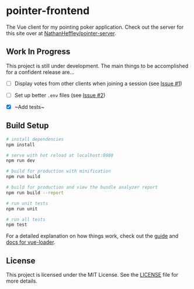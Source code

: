 # pointer-frontend

The Vue client for my pointing poker application. Check out the server for this site over at [NathanHeffley/pointer-server](https://github.com/NathanHeffley/pointer-server).

## Work In Progress

This project is still under development. The main things to be accomplished for a confident release are...

- [ ] Display votes from other clients when joining a session (see [Issue #1](#1))

- [ ] Set up better `.env` files (see [Issue #2](#2))

- [x] ~Add tests~

## Build Setup

``` bash
# install dependencies
npm install

# serve with hot reload at localhost:8080
npm run dev

# build for production with minification
npm run build

# build for production and view the bundle analyzer report
npm run build --report

# run unit tests
npm run unit

# run all tests
npm test
```

For a detailed explanation on how things work, check out the [guide](http://vuejs-templates.github.io/webpack/) and [docs for vue-loader](http://vuejs.github.io/vue-loader).

## License

This project is licensed under the MIT License. See the [LICENSE](license) file for more details.
